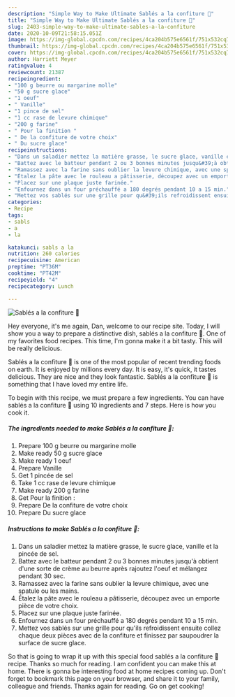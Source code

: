 ```yaml
---
description: "Simple Way to Make Ultimate Sablés a la confiture 🌸"
title: "Simple Way to Make Ultimate Sablés a la confiture 🌸"
slug: 2403-simple-way-to-make-ultimate-sables-a-la-confiture
date: 2020-10-09T21:58:15.051Z
image: https://img-global.cpcdn.com/recipes/4ca204b575e6561f/751x532cq70/sables-a-la-confiture-🌸-photo-principale-de-la-recette.jpg
thumbnail: https://img-global.cpcdn.com/recipes/4ca204b575e6561f/751x532cq70/sables-a-la-confiture-🌸-photo-principale-de-la-recette.jpg
cover: https://img-global.cpcdn.com/recipes/4ca204b575e6561f/751x532cq70/sables-a-la-confiture-🌸-photo-principale-de-la-recette.jpg
author: Harriett Meyer
ratingvalue: 4
reviewcount: 21387
recipeingredient:
- "100 g beurre ou margarine molle"
- "50 g sucre glace"
- "1 oeuf"
- " Vanille"
- "1 pince de sel"
- "1 cc rase de levure chimique"
- "200 g farine"
- " Pour la finition "
- " De la confiture de votre choix"
- " Du sucre glace"
recipeinstructions:
- "Dans un saladier mettez la matière grasse, le sucre glace, vanille et la pincée de sel."
- "Battez avec le batteur pendant 2 ou 3 bonnes minutes jusqu&#39;à obtient d&#39;une sorte de crème au beurre après rajoutez l&#39;oeuf et mélangez pendant 30 sec."
- "Ramassez avec la farine sans oublier la levure chimique, avec une spatule ou les mains."
- "Étalez la pâte avec le rouleau a pâtisserie, découpez avec un emporte pièce de votre choix."
- "Placez sur une plaque juste farinée."
- "Enfournez dans un four préchauffé a 180 degrés pendant 10 a 15 min."
- "Mettez vos sablés sur une grille pour qu&#39;ils refroidissent ensuite collez chaque deux pièces avec de la confiture et finissez par saupoudrer la surface de sucre glace."
categories:
- Recipe
tags:
- sabls
- a
- la

katakunci: sabls a la 
nutrition: 260 calories
recipecuisine: American
preptime: "PT36M"
cooktime: "PT42M"
recipeyield: "4"
recipecategory: Lunch

---
```



![Sablés a la confiture 🌸](https://img-global.cpcdn.com/recipes/4ca204b575e6561f/751x532cq70/sables-a-la-confiture-🌸-photo-principale-de-la-recette.jpg)

Hey everyone, it's me again, Dan, welcome to our recipe site. Today, I will show you a way to prepare a distinctive dish, sablés a la confiture 🌸. One of my favorites food recipes. This time, I'm gonna make it a bit tasty. This will be really delicious.



Sablés a la confiture 🌸 is one of the most popular of recent trending foods on earth. It is enjoyed by millions every day. It is easy, it's quick, it tastes delicious. They are nice and they look fantastic. Sablés a la confiture 🌸 is something that I have loved my entire life.


To begin with this recipe, we must prepare a few ingredients. You can have sablés a la confiture 🌸 using 10 ingredients and 7 steps. Here is how you cook it.

<!--inarticleads1-->

##### The ingredients needed to make Sablés a la confiture 🌸:

1. Prepare 100 g beurre ou margarine molle
1. Make ready 50 g sucre glace
1. Make ready 1 oeuf
1. Prepare  Vanille
1. Get 1 pincée de sel
1. Take 1 cc rase de levure chimique
1. Make ready 200 g farine
1. Get  Pour la finition :
1. Prepare  De la confiture de votre choix
1. Prepare  Du sucre glace




<!--inarticleads2-->

##### Instructions to make Sablés a la confiture 🌸:

1. Dans un saladier mettez la matière grasse, le sucre glace, vanille et la pincée de sel.
1. Battez avec le batteur pendant 2 ou 3 bonnes minutes jusqu&#39;à obtient d&#39;une sorte de crème au beurre après rajoutez l&#39;oeuf et mélangez pendant 30 sec.
1. Ramassez avec la farine sans oublier la levure chimique, avec une spatule ou les mains.
1. Étalez la pâte avec le rouleau a pâtisserie, découpez avec un emporte pièce de votre choix.
1. Placez sur une plaque juste farinée.
1. Enfournez dans un four préchauffé a 180 degrés pendant 10 a 15 min.
1. Mettez vos sablés sur une grille pour qu&#39;ils refroidissent ensuite collez chaque deux pièces avec de la confiture et finissez par saupoudrer la surface de sucre glace.




So that is going to wrap it up with this special food sablés a la confiture 🌸 recipe. Thanks so much for reading. I am confident you can make this at home. There is gonna be interesting food at home recipes coming up. Don't forget to bookmark this page on your browser, and share it to your family, colleague and friends. Thanks again for reading. Go on get cooking!
